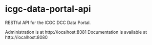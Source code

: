 icgc-data-portal-api
====================

RESTful API for the ICGC DCC Data Portal. 

Administration is at http://localhost:8081
Documentation is available at http://localhost:8080